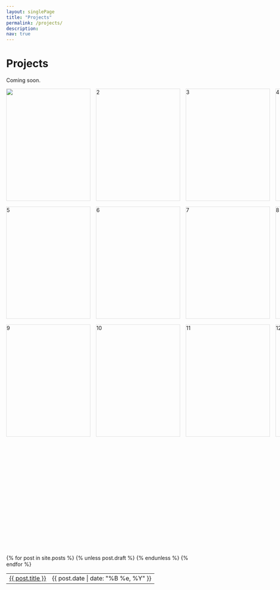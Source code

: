```yaml
---
layout: singlePage
title: "Projects"
permalink: /projects/
description: 
nav: true
---
```

# Projects
Coming soon.

<html>
<style>
.grid-container {
  display: grid;
  grid-template-columns: 225px 225px 225px 225px;
  grid-template-rows: 300px 300px 300px 300px;
  grid-column-gap: 15px;
  grid-row-gap: 15px;
}
.grid-item {
  border-top: 1px solid #dfdfdf;
  border-bottom: 1px solid #dfdfdf;
  border-left: 1px solid #dfdfdf;
  border-right: 1px solid #dfdfdf;
}
.img { 
  max-height: 75%; 
  max-width: 100% 
}
</style>

<div class="grid-container">
  <div class="grid-item"> <img src="http://pinardemetci.github.io/images/SomervilleBoardgame.png"> </div>
  <div class="grid-item">2</div>
  <div class="grid-item">3</div>
  <div class="grid-item">4</div>
  <div class="grid-item">5</div>
  <div class="grid-item">6</div>
  <div class="grid-item">7</div>
  <div class="grid-item">8</div>
  <div class="grid-item">9</div>
  <div class="grid-item">10</div>
  <div class="grid-item">11</div>
  <div class="grid-item">12</div>
</div>
</html>

<table class="table table-hover">
  {% for post in site.posts %}
    {% unless post.draft %}
    <tr>
      <td><a href="{{ post.url }}">{{ post.title }}</a></td>
      <td class="col-md-3" style="text-align: right;">{{ post.date | date: "%B %e, %Y" }}</td>
    </tr>
    {% endunless %}
  {% endfor %}
</table>